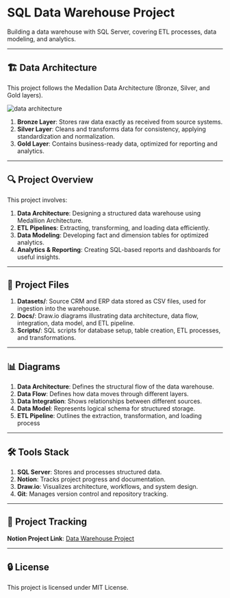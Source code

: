 # SQL Data Warehouse Project
Building a data warehouse with SQL Server, covering ETL processes, data modeling, and analytics.

---

## 🏗️ Data Architecture
This project follows the Medallion Data Architecture (Bronze, Silver, and Gold layers).

![data architecture](https://github.com/user-attachments/assets/184a426c-2f6e-46c3-a5d7-5de0cf1f2fa6)

1. **Bronze Layer**: Stores raw data exactly as received from source systems.
2. **Silver Layer**: Cleans and transforms data for consistency, applying standardization and normalization.
3. **Gold Layer**: Contains business-ready data, optimized for reporting and analytics.

---

## 🔍 Project Overview
This project involves:

1. **Data Architecture**: Designing a structured data warehouse using Medallion Architecture.
2. **ETL Pipelines**: Extracting, transforming, and loading data efficiently.
3. **Data Modeling**: Developing fact and dimension tables for optimized analytics.
4. **Analytics & Reporting**: Creating SQL-based reports and dashboards for useful insights.

---

## 📂 Project Files

1. **Datasets/**: Source CRM and ERP data stored as CSV files, used for ingestion into the warehouse.
2. **Docs/**: Draw.io diagrams illustrating data architecture, data flow, integration, data model, and ETL pipeline.
3. **Scripts/**: SQL scripts for database setup, table creation, ETL processes, and transformations.

---

## 📊 Diagrams

1. **Data Architecture**: Defines the structural flow of the data warehouse.
2. **Data Flow**: Defines how data moves through different layers.
3. **Data Integration**: Shows relationships between different sources.
4. **Data Model**: Represents logical schema for structured storage.
5. **ETL Pipeline**: Outlines the extraction, transformation, and loading process

---

## 🛠️ Tools Stack

1. **SQL Server**: Stores and processes structured data.
2. **Notion**: Tracks project progress and documentation.
3. **Draw.io**: Visualizes architecture, workflows, and system design.
4. **Git**: Manages version control and repository tracking.

---

## 📌 Project Tracking
**Notion Project Link**: [Data Warehouse Project](https://glimmer-ricotta-2b2.notion.site/Data-Warehouse-Project-1ee49f37ed3480e1812dc7b441fb2b11?pvs=4)

---

## 🔒 License
This project is licensed under MIT License.

